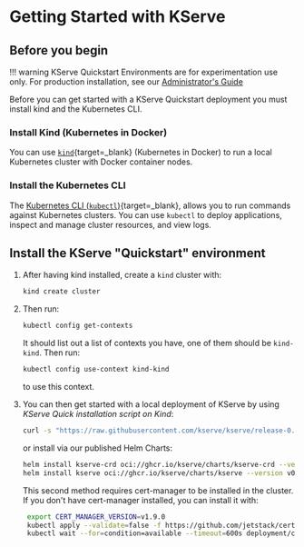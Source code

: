 # Getting Started with KServe
## Before you begin
!!! warning
    KServe Quickstart Environments are for experimentation use only. For production installation, see our [Administrator's Guide](../admin/serverless/serverless.md)

Before you can get started with a KServe Quickstart deployment you must install kind and the Kubernetes CLI.

### Install Kind (Kubernetes in Docker)

You can use [`kind`](https://kind.sigs.k8s.io/docs/user/quick-start){target=_blank} (Kubernetes in Docker) to run a local Kubernetes cluster with Docker container nodes.

### Install the Kubernetes CLI

The [Kubernetes CLI (`kubectl`)](https://kubernetes.io/docs/tasks/tools/install-kubectl){target=_blank}, allows you to run commands against Kubernetes clusters. You can use `kubectl` to deploy applications, inspect and manage cluster resources, and view logs.


## Install the KServe "Quickstart" environment
1. After having kind installed, create a `kind` cluster with:
    ```bash
    kind create cluster
    ```

2. Then run:

    ```bash
    kubectl config get-contexts
    ```

    It should list out a list of contexts you have, one of them should be `kind-kind`. Then run:

    ```bash
    kubectl config use-context kind-kind
    ```

    to use this context.

3. You can then get started with a local deployment of KServe by using _KServe Quick installation script on Kind_:

    ```bash
    curl -s "https://raw.githubusercontent.com/kserve/kserve/release-0.13/hack/quick_install.sh" | bash
    ```

    or install via our published Helm Charts:
   ```bash
   helm install kserve-crd oci://ghcr.io/kserve/charts/kserve-crd --version v0.13.0
   helm install kserve oci://ghcr.io/kserve/charts/kserve --version v0.13.0
   ```

   This second method requires cert-manager to be installed in the cluster. If you don't have cert-manager installed, you can install it with:

   ```bash
    export CERT_MANAGER_VERSION=v1.9.0
    kubectl apply --validate=false -f https://github.com/jetstack/cert-manager/releases/download/${CERT_MANAGER_VERSION}/cert-manager.yaml
    kubectl wait --for=condition=available --timeout=600s deployment/cert-manager-webhook -n cert-manager
    ```
